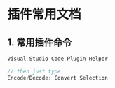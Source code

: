 # 插件常用文档

## 1. 常用插件命令

```c#
Visual Studio Code Plugin Helper

// then just type
Encode/Decode: Convert Selection

```
